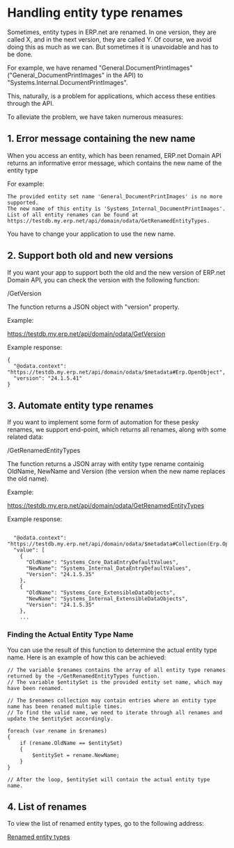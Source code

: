 # Handling entity type renames

Sometimes, entity types in ERP.net are renamed. In one version, they are called X, and in the next version, they are called Y. Of course, we avoid doing this as much as we can. But sometimes it is unavoidable and has to be done.

For example, we have renamed "General.DocumentPrintImages" ("General_DocumentPrintImages" in the API) to "Systems.Internal.DocumentPrintImages".

This, naturally, is a problem for applications, which access these entities through the API.

To alleviate the problem, we have taken numerous measures:

 

## 1. Error message containing the new name

When you access an entity, which has been renamed, ERP.net Domain API returns an informative error message, which contains the new name of the entity type

For example:

```
The provided entity set name 'General_DocumentPrintImages' is no more supported.
The new name of this entity is 'Systems_Internal_DocumentPrintImages'.
List of all entity renames can be found at https://testdb.my.erp.net/api/domain/odata/GetRenamedEntityTypes.
```

You have to change your application to use the new name.

 

## 2. Support both old and new versions

If you want your app to support both the old and the new version of ERP.net Domain API, you can check the version with the following function:

/GetVersion

 The function returns a JSON object with "version" property.

Example:

https://testdb.my.erp.net/api/domain/odata/GetVersion

Example response:

```
{
  "@odata.context": "https://testdb.my.erp.net/api/domain/odata/$metadata#Erp.OpenObject",
  "version": "24.1.5.41"
}
```

## 3. Automate entity type renames

If you want to implement some form of automation for these pesky renames, we support end-point, which returns all renames, along with some related data:

/GetRenamedEntityTypes

The function returns a JSON array with entity type rename containig OldName, NewName and Version (the version when the new name replaces the old name).

Example:

https://testdb.my.erp.net/api/domain/odata/GetRenamedEntityTypes

Example response:

```

  "@odata.context": "https://testdb.my.erp.net/api/domain/odata/$metadata#Collection(Erp.OpenObject)",
  "value": [
    {
      "OldName": "Systems_Core_DataEntryDefaultValues",
      "NewName": "Systems_Internal_DataEntryDefaultValues",
      "Version": "24.1.5.35"
    },
    {
      "OldName": "Systems_Core_ExtensibleDataObjects",
      "NewName": "Systems_Internal_ExtensibleDataObjects",
      "Version": "24.1.5.35"
    },
    ...
```

### Finding the Actual Entity Type Name
You can use the result of this function to determine the actual entity type name. Here is an example of how this can be achieved:

```
// The variable $renames contains the array of all entity type renames returned by the ~/GetRenamedEntityTypes function.
// The variable $entitySet is the provided entity set name, which may have been renamed.

// The $renames collection may contain entries where an entity type name has been renamed multiple times.
// To find the valid name, we need to iterate through all renames and update the $entitySet accordingly.

foreach (var rename in $renames)
{
    if (rename.OldName == $entitySet) 
    {
        $entitySet = rename.NewName;
    }
}

// After the loop, $entitySet will contain the actual entity type name.

```

## 4. List of renames

To view the list of renamed entity types, go to the following address:

[Renamed entity types](https://docs.erp.net/model/entities/renames.html)
